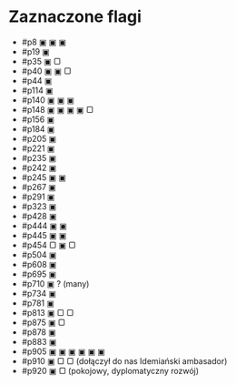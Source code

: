 # Zaznaczone flagi

- #p8 ▣ ▣ ▣
- #p19 ▣
- #p35 ▣ ▢
- #p40 ▣ ▣ ▢
- #p44 ▣
- #p114 ▣
- #p140 ▣ ▣ ▣
- #p148 ▣ ▣ ▣ ▣ ▢
- #p156 ▣
- #p184 ▣
- #p205 ▣
- #p221 ▣
- #p235 ▣
- #p242 ▣
- #p245 ▣ ▣
- #p267 ▣
- #p291 ▣
- #p323 ▣
- #p428 ▣
- #p444 ▣ ▣
- #p445 ▣ ▣
- #p454 ▢ ▣ ▢
- #p504 ▣
- #p608 ▣
- #p695 ▣
- #p710 ▣ ? (many)
- #p734 ▣
- #p781 ▣
- #p813 ▣ ▢ ▢
- #p875 ▣ ▢
- #p878 ▣
- #p883 ▣
- #p905 ▣ ▣ ▣ ▣ ▣ ▣
- #p910 ▣ ▢ ▢ (dołączył do nas Idemiański ambasador)
- #p920 ▣ ▢ (pokojowy, dyplomatyczny rozwój)
